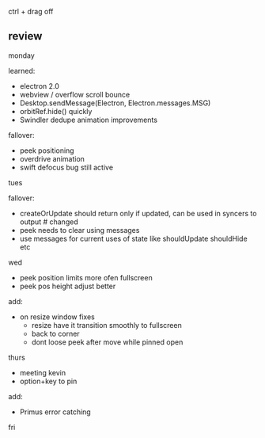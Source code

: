 ctrl + drag off

## review

monday

learned:

* electron 2.0
* webview / overflow scroll bounce
* Desktop.sendMessage(Electron, Electron.messages.MSG)
* orbitRef.hide() quickly
* Swindler dedupe animation improvements

fallover:

* peek positioning
* overdrive animation
* swift defocus bug still active

tues

fallover:

* createOrUpdate should return only if updated, can be used in syncers to output # changed
* peek needs to clear using messages
* use messages for current uses of state like shouldUpdate shouldHide etc

wed

* peek position limits more ofen fullscreen
* peek pos height adjust better

add:

* on resize window fixes
  * resize have it transition smoothly to fullscreen
  * back to corner
  * dont loose peek after move while pinned open

thurs

* meeting kevin
* option+key to pin

add:

* Primus error catching

fri
